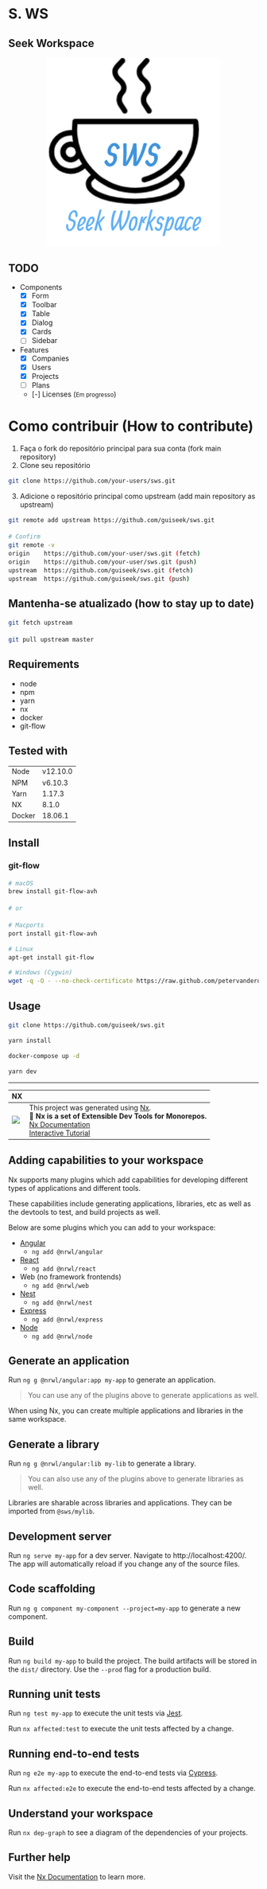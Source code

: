 # S. WS
## Seek Workspace

<p align="center"><img src="https://raw.githubusercontent.com/guiseek/sws/develop/libs/shared/assets/logo/sws.png" width="350"></p>


## TODO

- Components
  - [x] Form
  - [x] Toolbar
  - [x] Table
  - [x] Dialog
  - [x] Cards
  - [ ] Sidebar

- Features
  - [x] Companies
  - [x] Users
  - [x] Projects
  - [ ] Plans
  - [-] Licenses (<small>Em progresso</small>)


# Como contribuir (How to contribute)

1. Faça o fork do repositório principal para sua conta (fork main repository)
2. Clone seu repositório
```bash
git clone https://github.com/your-users/sws.git
```
3. Adicione o repositório principal como upstream (add main repository as upstream)
```bash
git remote add upstream https://github.com/guiseek/sws.git

# Confirm
git remote -v
origin    https://github.com/your-user/sws.git (fetch)
origin    https://github.com/your-user/sws.git (push)
upstream  https://github.com/guiseek/sws.git (fetch)
upstream  https://github.com/guiseek/sws.git (push)
```

## Mantenha-se atualizado (how to stay up to date)
```bash
git fetch upstream

git pull upstream master
```

## Requirements
 
- node
- npm
- yarn
- nx
- docker
- git-flow

## Tested with
| | |
| - | - |
| Node | v12.10.0 |
| NPM | v6.10.3 |
| Yarn | 1.17.3 |
| NX | 8.1.0 |
| Docker | 18.06.1 |


## Install

### git-flow

```bash
# macOS
brew install git-flow-avh

# or

# Macports
port install git-flow-avh
```

```bash
# Linux
apt-get install git-flow
```

```bash
# Windows (Cygwin)
wget -q -O - --no-check-certificate https://raw.github.com/petervanderdoes/gitflow-avh/develop/contrib/gitflow-installer.sh install stable | bash
```


## Usage

```bash
git clone https://github.com/guiseek/sws.git
```

```bash
yarn install
```

```bash
docker-compose up -d
```

```bash
yarn dev
```


---



| NX | |
| --- | --- |
|  <img src="https://raw.githubusercontent.com/nrwl/nx/master/nx-logo.png" width="150"> | This project was generated using [Nx](https://nx.dev). <br> 🔎 **Nx is a set of Extensible Dev Tools for Monorepos.** <br> [Nx Documentation](https://nx.dev/angular) <br> [Interactive Tutorial](https://nx.dev/angular/tutorial/01-create-application) |

## Adding capabilities to your workspace

Nx supports many plugins which add capabilities for developing different types of applications and different tools.

These capabilities include generating applications, libraries, etc as well as the devtools to test, and build projects as well.

Below are some plugins which you can add to your workspace:

- [Angular](https://angular.io)
  - `ng add @nrwl/angular`
- [React](https://reactjs.org)
  - `ng add @nrwl/react`
- Web (no framework frontends)
  - `ng add @nrwl/web`
- [Nest](https://nestjs.com)
  - `ng add @nrwl/nest`
- [Express](https://expressjs.com)
  - `ng add @nrwl/express`
- [Node](https://nodejs.org)
  - `ng add @nrwl/node`

## Generate an application

Run `ng g @nrwl/angular:app my-app` to generate an application.

> You can use any of the plugins above to generate applications as well.

When using Nx, you can create multiple applications and libraries in the same workspace.

## Generate a library

Run `ng g @nrwl/angular:lib my-lib` to generate a library.

> You can also use any of the plugins above to generate libraries as well.

Libraries are sharable across libraries and applications. They can be imported from `@sws/mylib`.

## Development server

Run `ng serve my-app` for a dev server. Navigate to http://localhost:4200/. The app will automatically reload if you change any of the source files.

## Code scaffolding

Run `ng g component my-component --project=my-app` to generate a new component.

## Build

Run `ng build my-app` to build the project. The build artifacts will be stored in the `dist/` directory. Use the `--prod` flag for a production build.

## Running unit tests

Run `ng test my-app` to execute the unit tests via [Jest](https://jestjs.io).

Run `nx affected:test` to execute the unit tests affected by a change.

## Running end-to-end tests

Run `ng e2e my-app` to execute the end-to-end tests via [Cypress](https://www.cypress.io).

Run `nx affected:e2e` to execute the end-to-end tests affected by a change.

## Understand your workspace

Run `nx dep-graph` to see a diagram of the dependencies of your projects.

## Further help

Visit the [Nx Documentation](https://nx.dev/angular) to learn more.
